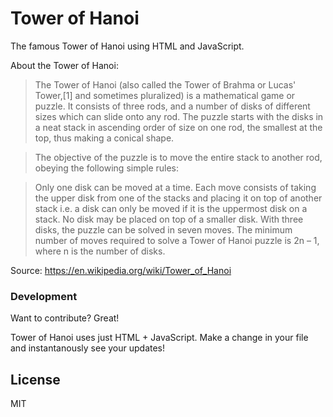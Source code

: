 # Tower of Hanoi

The famous Tower of Hanoi using HTML and JavaScript.

About the Tower of Hanoi:

> The Tower of Hanoi (also called the Tower of Brahma or Lucas' Tower,[1] and sometimes pluralized) is a mathematical game or puzzle. It consists of three rods, and a number of disks of different sizes which can slide onto any rod. The puzzle starts with the disks in a neat stack in ascending order of size on one rod, the smallest at the top, thus making a conical shape.

> The objective of the puzzle is to move the entire stack to another rod, obeying the following simple rules:

> Only one disk can be moved at a time.
> Each move consists of taking the upper disk from one of the stacks and placing it on top of another stack i.e. a disk can only be moved if it is the uppermost disk on a stack.
> No disk may be placed on top of a smaller disk.
With three disks, the puzzle can be solved in seven moves. The minimum number of moves required to solve a Tower of Hanoi puzzle is 2n – 1, where n is the number of disks.

Source: https://en.wikipedia.org/wiki/Tower_of_Hanoi

### Development

Want to contribute? Great!

Tower of Hanoi uses just HTML + JavaScript.
Make a change in your file and instantanously see your updates!

License
----

MIT
